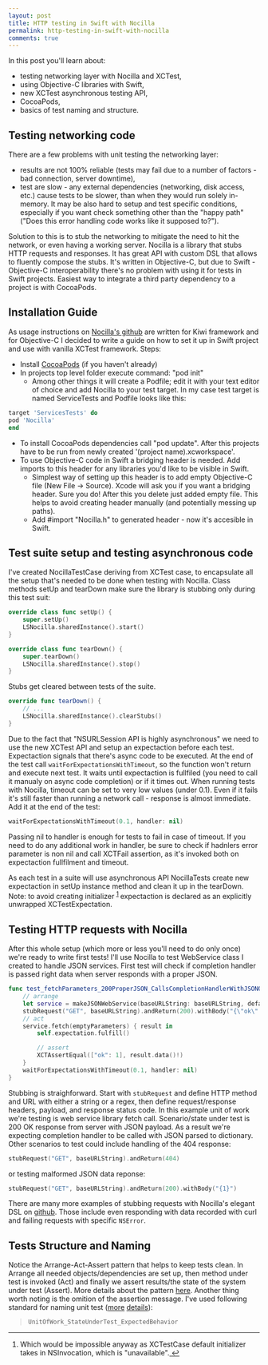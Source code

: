 ```yaml
---
layout: post
title: HTTP testing in Swift with Nocilla
permalink: http-testing-in-swift-with-nocilla
comments: true
---
```

In this post you'll learn about:

- testing networking layer with Nocilla and XCTest,
- using Objective-C libraries with Swift,
- new XCTest asynchronous testing API,
- CocoaPods,
- basics of test naming and structure.

<!--more-->

## Testing networking code
There are a few problems with unit testing the networking layer:

- results are not 100% reliable (tests may fail due to a number of factors - bad connection, server downtime),
- test are slow - any external dependencies (networking, disk access, etc.) cause tests to be slower, than when they would run solely in-memory.
It may be also hard to setup and test specific conditions, especially if you want check something other than the "happy path" ("Does this error handling code works like it supposed to?").

Solution to this is to stub the networking to mitigate the need to hit the network, or even having a working server. Nocilla is a library that stubs HTTP requests and responses. It has great API with custom DSL that allows to fluently compose the stubs. It's written in Objective-C, but due to Swift - Objective-C interoperability there's no problem with using it for tests in Swift projects. Easiest way to integrate a third party dependency to a project is with CocoaPods.

## Installation Guide
As usage instructions on [Nocilla's github](https://github.com/luisobo/Nocilla) are written for Kiwi framework and for Objective-C I decided to write a guide on how to set it up in Swift project and use with vanilla XCTest framework.
Steps:

- Install [CocoaPods](http://cocoapods.org/) (if you haven't already)
- In projects top level folder execute command: "pod init"
  - Among other things it will create a Podfile; edit it with your text editor of choice and add Nocilla to your test target. In my case test target is named ServiceTests and Podfile looks like this:

```ruby
target 'ServicesTests' do
pod 'Nocilla'
end
```

- To install CocoaPods dependencies call "pod update". After this projects have to be run from newly created '(project name).xcworkspace'.
- To use Objective-C code in Swift a bridging header is needed. Add imports to this header for any libraries you'd like to be visible in Swift.
  - Simplest way of setting up this header is to add empty Objective-C file (New File -> Source). Xcode will ask you if you want a bridging header. Sure you do! After this you delete just added empty file. This helps to avoid creating header manually (and potentially messing up paths).
  - Add #import "Nocilla.h" to generated header - now it's accesible in Swift.

## Test suite setup and testing asynchronous code
I've created NocillaTestCase deriving from XCTest case, to encapsulate all the setup that's needed to be done when testing with Nocilla. Class methods setUp and tearDown make sure the library is stubbing only during this test suit:

```swift
override class func setUp() {
    super.setUp()
    LSNocilla.sharedInstance().start()
}

override class func tearDown() {
    super.tearDown()
    LSNocilla.sharedInstance().stop()
}
```

Stubs get cleared between tests of the suite.

```swift
override func tearDown() {
    // ...
    LSNocilla.sharedInstance().clearStubs()
}
```

Due to the fact that "NSURLSession API is highly asynchronous" we need to use the new XCTest API and setup an expectaction before each test. Expectaction signals that there's async code to be executed. At the end of the test call `waitForExpectationsWithTimeout`, so the function won't return and execute next test. It waits until expectaction is fullfiled (you need to call it manualy on async code completion) or if it times out. When running tests with Nocilla, timeout can be set to very low values (under 0.1). Even if it fails it's still faster than running a network call - response is almost immediate.
Add it at the end of the test:

```swift
waitForExpectationsWithTimeout(0.1, handler: nil)
```

Passing nil to handler is enough for tests to fail in case of timeout. If you need to do any additional work in handler, be sure to check if hadnlers error parameter is non nil and call XCTFail assertion, as it's invoked both on expectaction fullfilment and timeout.

As each test in a suite will use asynchronous API NocillaTests create new expectaction in setUp instance method and clean it up in the tearDown. Note: to avoid creating initializer <sup id="fnref:1">
        <a href="#fn:1" rel="footnote">1</a>
    </sup> expectaction is declared as an explicitly unwrapped XCTestExpectation.

## Testing HTTP requests with Nocilla
After this whole setup (which more or less you'll need to do only once)  we're ready to write first tests! 
I'll use Nocilla to test WebService class I created to handle JSON services. First test will check if completion handler is passed right data when server responds with a proper JSON.

```swift
func test_fetchParameters_200ProperJSON_CallsCompletionHandlerWithJSONObject() {
    // arrange
    let service = makeJSONWebService(baseURLString: baseURLString, defaultParameters: emptyParameters)
    stubRequest("GET", baseURLString).andReturn(200).withBody("{\"ok\":1}")
    // act
    service.fetch(emptyParameters) { result in
        self.expectation.fulfill()

        // assert
        XCTAssertEqual(["ok": 1], result.data()!)
    }
    waitForExpectationsWithTimeout(0.1, handler: nil)
}
```

Stubbing is straighforward. Start with `stubRequest` and define HTTP method and URL with either a string or a regex, then define request/response headers, payload, and response status code. In this example unit of work we're testing is web service library fetch call. Scenario/state under test is 200 OK response from server with JSON payload. As a result we're expecting completion handler to be called with JSON parsed to dictionary. Other scenarios to test could include handling of the 404 response:

```swift
stubRequest("GET", baseURLString).andReturn(404)
```

or testing malformed JSON data reponse:

```swift
stubRequest("GET", baseURLString).andReturn(200).withBody("{1}")
```

There are many more examples of stubbing requests with Nocilla's elegant DSL on [github](https://github.com/luisobo/Nocilla#stubbing-requests). Those include even responding with data recorded with curl and failing requests with specific `NSError`.

## Tests Structure and Naming
Notice the Arrange-Act-Assert pattern that helps to keep tests clean. In Arrange all needed objects/dependencies are set up, then method under test is invoked (Act) and finally we assert results/the state of the system under test (Assert). More details about the pattern [here](http://www.arrangeactassert.com/why-and-what-is-arrange-act-assert/). Another thing worth noting is the omition of the assertion message. I've used following standard for naming unit test ([more](http://osherove.com/blog/2005/4/3/naming-standards-for-unit-tests.html) [details](http://osherove.com/blog/2012/5/15/test-naming-conventions-with-unit-of-work.html)):
> `UnitOfWork_StateUnderTest_ExpectedBehavior`


***

<div class="footnotes"><ol>
    <li class="footnote" id="fn:1">
        <p>Which would be impossible anyway as XCTestCase default initializer takes in NSInvocation, which is "unavailable".<a href="#fnref:1" title="return to article"> ↩</a><p>
    </li>
</ol></div>

